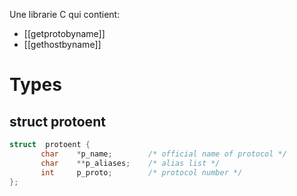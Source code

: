 Une librarie C qui contient:
- [[getprotobyname]]
- [[gethostbyname]]
# Types
## struct protoent
```C
struct  protoent {
	   char    *p_name;        /* official name of protocol */
	   char    **p_aliases;    /* alias list */
	   int     p_proto;        /* protocol number */
};
```
